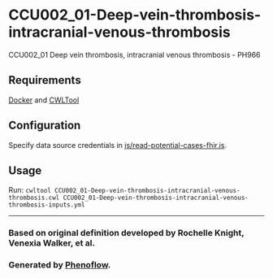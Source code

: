 # CCU002_01-Deep-vein-thrombosis-intracranial-venous-thrombosis

CCU002_01 Deep vein thrombosis, intracranial venous thrombosis - PH966

## Requirements

[Docker](https://docs.docker.com/install/) and [CWLTool](https://github.com/common-workflow-language/cwltool#install)

## Configuration

Specify data source credentials in [js/read-potential-cases-fhir.js](js/read-potential-cases-fhir.js).

## Usage

Run: `cwltool CCU002_01-Deep-vein-thrombosis-intracranial-venous-thrombosis.cwl CCU002_01-Deep-vein-thrombosis-intracranial-venous-thrombosis-inputs.yml`

***

### Based on original definition developed by Rochelle Knight, Venexia Walker, et al.
### Generated by [Phenoflow](https://kclhi.org/phenoflow).
